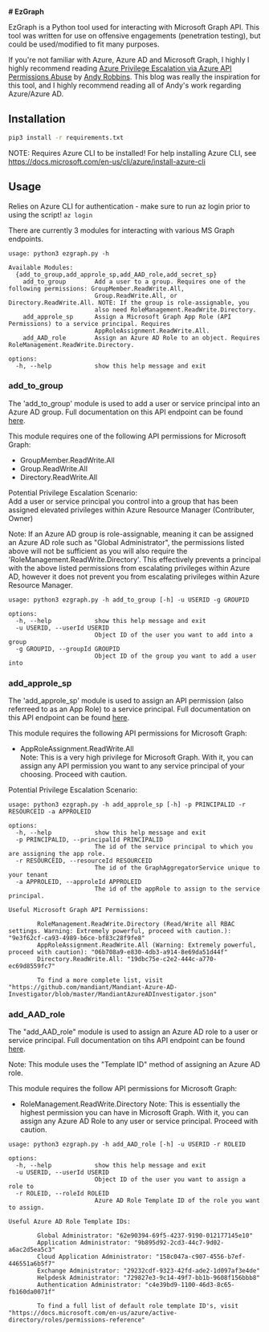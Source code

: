 **# EzGraph**

EzGraph is a Python tool used for interacting with Microsoft Graph API. This tool was written for use on offensive engagements (penetration testing), but could be used/modified to fit many purposes. 

 If you're not familiar with Azure, Azure AD and Microsoft Graph, I highly I highly recommend reading [Azure Privilege Escalation via Azure API Permissions Abuse](https://posts.specterops.io/certified-pre-owned-d95910965cd2) by [Andy Robbins](https://medium.com/@_wald0). This blog was really the inspiration for this tool, and  I highly recommend reading all of Andy's work regarding Azure/Azure AD.

## Installation


```bash
pip3 install -r requirements.txt
```

NOTE: Requires Azure CLI to be installed! For help installing Azure CLI, see https://docs.microsoft.com/en-us/cli/azure/install-azure-cli



## Usage

Relies on Azure CLI for authentication - make sure to run az login prior to using the script!
``` az login ``` 

There are currently 3 modules for interacting with various MS Graph endpoints. 

```
usage: python3 ezgraph.py -h

Available Modules:
  {add_to_group,add_approle_sp,add_AAD_role,add_secret_sp}
    add_to_group        Add a user to a group. Requires one of the following permissions: GroupMember.ReadWrite.All,
                        Group.ReadWrite.All, or Directory.ReadWrite.All. NOTE: If the group is role-assignable, you
                        also need RoleManagement.ReadWrite.Directory.
    add_approle_sp      Assign a Microsoft Graph App Role (API Permissions) to a service principal. Requires
                        AppRoleAssignment.ReadWrite.All.
    add_AAD_role        Assign an Azure AD Role to an object. Requires RoleManagement.ReadWrite.Directory.
    
options:
  -h, --help            show this help message and exit
```

### add_to_group

The 'add_to_group' module is used to add a user or service principal into an Azure AD group. Full documentation on this API endpoint can be found [here](https://docs.microsoft.com/en-us/graph/api/group-post-members?view=graph-rest-1.0&tabs=http).

This module requires one of the following API permissions for Microsoft Graph:  
* GroupMember.ReadWrite.All
* Group.ReadWrite.All
* Directory.ReadWrite.All

Potential Privilege Escalation Scenario:  
Add a user or service principal you control into a group that has been assigned elevated privileges within Azure Resource Manager (Contributer, Owner)

Note: If an Azure AD group is role-assignable, meaning it can be assigned an Azure AD role such as "Global Administrator", the permissions listed above will not be sufficient as you will also require the 'RoleManagement.ReadWrite.Directory'. This effectively prevents a principal with the above listed permissions from escalating privileges within Azure AD, however it does not prevent you from escalating privileges within Azure Resource Manager.


```
usage: python3 ezgraph.py -h add_to_group [-h] -u USERID -g GROUPID

options:
  -h, --help            show this help message and exit
  -u USERID, --userId USERID
                        Object ID of the user you want to add into a group
  -g GROUPID, --groupId GROUPID
                        Object ID of the group you want to add a user into
```

### add_approle_sp
The 'add_approle_sp' module is used to assign an API permission (also referreed to as an App Role) to a service principal. Full documentation on this API endpoint can be found [here](https://docs.microsoft.com/en-us/graph/api/serviceprincipal-post-approleassignments?view=graph-rest-1.0&tabs=http).

This module requires  the following API permissions for Microsoft Graph:   
* AppRoleAssignment.ReadWrite.All  
Note: This is a very high privilege for Microsoft Graph. With it, you can assign any API permission you want to any service principal of your choosing. Proceed with caution.

Potential Privilege Escalation Scenario:

```
usage: python3 ezgraph.py -h add_approle_sp [-h] -p PRINCIPALID -r RESOURCEID -a APPROLEID

options:
  -h, --help            show this help message and exit
  -p PRINCIPALID, --principalId PRINCIPALID
                        The id of the service principal to which you are assigning the app role.
  -r RESOURCEID, --resourceId RESOURCEID
                        The id of the GraphAggregatorService unique to your tenant
  -a APPROLEID, --approleId APPROLEID
                        The id of the appRole to assign to the service principal.

Useful Microsoft Graph API Permissions:

        RoleManagement.ReadWrite.Directory (Read/Write all RBAC settings. Warning: Extremely powerful, proceed with caution.): "9e3f62cf-ca93-4989-b6ce-bf83c28f9fe8"
        AppRoleAssignment.ReadWrite.All (Warning: Extremely powerful, proceed with caution): "06b708a9-e830-4db3-a914-8e69da51d44f"
        Directory.ReadWrite.All: "19dbc75e-c2e2-444c-a770-ec69d8559fc7"

        To find a more complete list, visit "https://github.com/mandiant/Mandiant-Azure-AD-Investigator/blob/master/MandiantAzureADInvestigator.json"
```

### add_AAD_role

The "add_AAD_role" module is used to assign an Azure AD role to a user or service principal. Full documentation on tihs API endpoint can be found [here](https://docs.microsoft.com/en-us/graph/api/directoryrole-post-members?view=graph-rest-1.0&tabs=http).

Note: This module uses the "Template ID" method of assigning an Azure AD role.

This module requires the follow API permissions for Microsoft Graph:
* RoleManagement.ReadWrite.Directory
Note: This is essentially the highest permission you can have in Microsoft Graph. With it, you can assign any Azure AD Role to any user or service principal. Proceed with caution.

```
usage: python3 ezgraph.py -h add_AAD_role [-h] -u USERID -r ROLEID

options:
  -h, --help            show this help message and exit
  -u USERID, --userId USERID
                        Object ID of the user you want to assign a role to
  -r ROLEID, --roleId ROLEID
                        Azure AD Role Template ID of the role you want to assign.

Useful Azure AD Role Template IDs:

        Global Administrator: "62e90394-69f5-4237-9190-012177145e10"
        Application Administrator: "9b895d92-2cd3-44c7-9d02-a6ac2d5ea5c3"
        Cloud Application Administrator: "158c047a-c907-4556-b7ef-446551a6b5f7"
        Exchange Administrator: "29232cdf-9323-42fd-ade2-1d097af3e4de"
        Helpdesk Administrator: "729827e3-9c14-49f7-bb1b-9608f156bbb8"
        Authentication Administrator: "c4e39bd9-1100-46d3-8c65-fb160da0071f"

        To find a full list of default role template ID's, visit "https://docs.microsoft.com/en-us/azure/active-directory/roles/permissions-reference"
```


